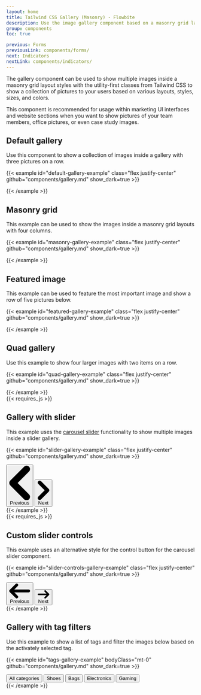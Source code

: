 ```yaml
---
layout: home
title: Tailwind CSS Gallery (Masonry) - Flowbite
description: Use the image gallery component based on a masonry grid layout using flex and grid classes from Tailwind CSS to show multiple pictures based on various styles
group: components
toc: true

previous: Forms
previousLink: components/forms/
next: Indicators
nextLink: components/indicators/
---
```


The gallery component can be used to show multiple images inside a masonry grid layout styles with the utility-first classes from Tailwind CSS to show a collection of pictures to your users based on various layouts, styles, sizes, and colors.

This component is recommended for usage within marketing UI interfaces and website sections when you want to show pictures of your team members, office pictures, or even case study images.

## Default gallery

Use this component to show a collection of images inside a gallery with three pictures on a row.

{{< example id="default-gallery-example" class="flex justify-center" github="components/gallery.md" show_dark=true >}}
<div class="grid grid-cols-2 md:grid-cols-3 gap-4">
    <div>
        <img class="h-auto max-w-full rounded-lg" src="https://flowbite.s3.amazonaws.com/docs/gallery/square/image.jpg" alt="">
    </div>
    <div>
        <img class="h-auto max-w-full rounded-lg" src="https://flowbite.s3.amazonaws.com/docs/gallery/square/image-1.jpg" alt="">
    </div>
    <div>
        <img class="h-auto max-w-full rounded-lg" src="https://flowbite.s3.amazonaws.com/docs/gallery/square/image-2.jpg" alt="">
    </div>
    <div>
        <img class="h-auto max-w-full rounded-lg" src="https://flowbite.s3.amazonaws.com/docs/gallery/square/image-3.jpg" alt="">
    </div>
    <div>
        <img class="h-auto max-w-full rounded-lg" src="https://flowbite.s3.amazonaws.com/docs/gallery/square/image-4.jpg" alt="">
    </div>
    <div>
        <img class="h-auto max-w-full rounded-lg" src="https://flowbite.s3.amazonaws.com/docs/gallery/square/image-5.jpg" alt="">
    </div>
    <div>
        <img class="h-auto max-w-full rounded-lg" src="https://flowbite.s3.amazonaws.com/docs/gallery/square/image-6.jpg" alt="">
    </div>
    <div>
        <img class="h-auto max-w-full rounded-lg" src="https://flowbite.s3.amazonaws.com/docs/gallery/square/image-7.jpg" alt="">
    </div>
    <div>
        <img class="h-auto max-w-full rounded-lg" src="https://flowbite.s3.amazonaws.com/docs/gallery/square/image-8.jpg" alt="">
    </div>
    <div>
        <img class="h-auto max-w-full rounded-lg" src="https://flowbite.s3.amazonaws.com/docs/gallery/square/image-9.jpg" alt="">
    </div>
    <div>
        <img class="h-auto max-w-full rounded-lg" src="https://flowbite.s3.amazonaws.com/docs/gallery/square/image-10.jpg" alt="">
    </div>
    <div>
        <img class="h-auto max-w-full rounded-lg" src="https://flowbite.s3.amazonaws.com/docs/gallery/square/image-11.jpg" alt="">
    </div>
</div>
{{< /example >}}

## Masonry grid

This example can be used to show the images inside a masonry grid layouts with four columns.

{{< example id="masonry-gallery-example" class="flex justify-center" github="components/gallery.md" show_dark=true >}}
<div class="grid grid-cols-2 md:grid-cols-4 gap-4">
    <div class="grid gap-4">
        <div>
            <img class="h-auto max-w-full rounded-lg" src="https://flowbite.s3.amazonaws.com/docs/gallery/masonry/image.jpg" alt="">
        </div>
        <div>
            <img class="h-auto max-w-full rounded-lg" src="https://flowbite.s3.amazonaws.com/docs/gallery/masonry/image-1.jpg" alt="">
        </div>
        <div>
            <img class="h-auto max-w-full rounded-lg" src="https://flowbite.s3.amazonaws.com/docs/gallery/masonry/image-2.jpg" alt="">
        </div>
    </div>
    <div class="grid gap-4">
        <div>
            <img class="h-auto max-w-full rounded-lg" src="https://flowbite.s3.amazonaws.com/docs/gallery/masonry/image-3.jpg" alt="">
        </div>
        <div>
            <img class="h-auto max-w-full rounded-lg" src="https://flowbite.s3.amazonaws.com/docs/gallery/masonry/image-4.jpg" alt="">
        </div>
        <div>
            <img class="h-auto max-w-full rounded-lg" src="https://flowbite.s3.amazonaws.com/docs/gallery/masonry/image-5.jpg" alt="">
        </div>
    </div>
    <div class="grid gap-4">
        <div>
            <img class="h-auto max-w-full rounded-lg" src="https://flowbite.s3.amazonaws.com/docs/gallery/masonry/image-6.jpg" alt="">
        </div>
        <div>
            <img class="h-auto max-w-full rounded-lg" src="https://flowbite.s3.amazonaws.com/docs/gallery/masonry/image-7.jpg" alt="">
        </div>
        <div>
            <img class="h-auto max-w-full rounded-lg" src="https://flowbite.s3.amazonaws.com/docs/gallery/masonry/image-8.jpg" alt="">
        </div>
    </div>
    <div class="grid gap-4">
        <div>
            <img class="h-auto max-w-full rounded-lg" src="https://flowbite.s3.amazonaws.com/docs/gallery/masonry/image-9.jpg" alt="">
        </div>
        <div>
            <img class="h-auto max-w-full rounded-lg" src="https://flowbite.s3.amazonaws.com/docs/gallery/masonry/image-10.jpg" alt="">
        </div>
        <div>
            <img class="h-auto max-w-full rounded-lg" src="https://flowbite.s3.amazonaws.com/docs/gallery/masonry/image-11.jpg" alt="">
        </div>
    </div>
</div>
{{< /example >}}

## Featured image

This example can be used to feature the most important image and show a row of five pictures below.

{{< example id="featured-gallery-example" class="flex justify-center" github="components/gallery.md" show_dark=true >}}
<div class="grid gap-4">
    <div>
        <img class="h-auto max-w-full rounded-lg" src="https://flowbite.s3.amazonaws.com/docs/gallery/featured/image.jpg" alt="">
    </div>
    <div class="grid grid-cols-5 gap-4">
        <div>
            <img class="h-auto max-w-full rounded-lg" src="https://flowbite.s3.amazonaws.com/docs/gallery/square/image-1.jpg" alt="">
        </div>
        <div>
            <img class="h-auto max-w-full rounded-lg" src="https://flowbite.s3.amazonaws.com/docs/gallery/square/image-2.jpg" alt="">
        </div>
        <div>
            <img class="h-auto max-w-full rounded-lg" src="https://flowbite.s3.amazonaws.com/docs/gallery/square/image-3.jpg" alt="">
        </div>
        <div>
            <img class="h-auto max-w-full rounded-lg" src="https://flowbite.s3.amazonaws.com/docs/gallery/square/image-4.jpg" alt="">
        </div>
        <div>
            <img class="h-auto max-w-full rounded-lg" src="https://flowbite.s3.amazonaws.com/docs/gallery/square/image-5.jpg" alt="">
        </div>
    </div>
</div>
{{< /example >}}

## Quad gallery

Use this example to show four larger images with two items on a row.

{{< example id="quad-gallery-example" class="flex justify-center" github="components/gallery.md" show_dark=true >}}
<div class="grid grid-cols-2 gap-2">
        <div>
            <img class="h-auto max-w-full rounded-lg" src="https://flowbite.s3.amazonaws.com/docs/gallery/square/image-1.jpg" alt="">
        </div>
        <div>
            <img class="h-auto max-w-full rounded-lg" src="https://flowbite.s3.amazonaws.com/docs/gallery/square/image-2.jpg" alt="">
        </div>
        <div>
            <img class="h-auto max-w-full rounded-lg" src="https://flowbite.s3.amazonaws.com/docs/gallery/square/image-3.jpg" alt="">
        </div>
        <div>
            <img class="h-auto max-w-full rounded-lg" src="https://flowbite.s3.amazonaws.com/docs/gallery/square/image-4.jpg" alt="">
        </div>
    </div>
{{< /example >}}

<div class="mt-8 -mb-5">
  {{< requires_js >}}
</div>

## Gallery with slider

This example uses the [carousel slider](https://flowbite.com/docs/components/carousel/) functionality to show multiple images inside a slider gallery.

{{< example id="slider-gallery-example" class="flex justify-center" github="components/gallery.md" show_dark=true >}}
<div id="gallery" class="relative w-full" data-carousel="slide">
    <!-- Carousel wrapper -->
    <div class="relative h-56 overflow-hidden rounded-lg md:h-96">
         <!-- Item 1 -->
        <div class="hidden duration-700 ease-in-out" data-carousel-item>
            <img src="https://flowbite.s3.amazonaws.com/docs/gallery/square/image-1.jpg" class="absolute block max-w-full h-auto -translate-x-1/2 -translate-y-1/2 top-1/2 left-1/2" alt="">
        </div>
        <!-- Item 2 -->
        <div class="hidden duration-700 ease-in-out" data-carousel-item="active">
            <img src="https://flowbite.s3.amazonaws.com/docs/gallery/square/image-2.jpg" class="absolute block max-w-full h-auto -translate-x-1/2 -translate-y-1/2 top-1/2 left-1/2" alt="">
        </div>
        <!-- Item 3 -->
        <div class="hidden duration-700 ease-in-out" data-carousel-item>
            <img src="https://flowbite.s3.amazonaws.com/docs/gallery/square/image-3.jpg" class="absolute block max-w-full h-auto -translate-x-1/2 -translate-y-1/2 top-1/2 left-1/2" alt="">
        </div>
        <!-- Item 4 -->
        <div class="hidden duration-700 ease-in-out" data-carousel-item>
            <img src="https://flowbite.s3.amazonaws.com/docs/gallery/square/image-4.jpg" class="absolute block max-w-full h-auto -translate-x-1/2 -translate-y-1/2 top-1/2 left-1/2" alt="">
        </div>
        <!-- Item 5 -->
        <div class="hidden duration-700 ease-in-out" data-carousel-item>
            <img src="https://flowbite.s3.amazonaws.com/docs/gallery/square/image-5.jpg" class="absolute block max-w-full h-auto -translate-x-1/2 -translate-y-1/2 top-1/2 left-1/2" alt="">
        </div>
    </div>
    <!-- Slider controls -->
    <button type="button" class="absolute top-0 left-0 z-30 flex items-center justify-center h-full px-4 cursor-pointer group focus:outline-none" data-carousel-prev>
        <span class="inline-flex items-center justify-center w-10 h-10 rounded-full bg-white/30 dark:bg-gray-800/30 group-hover:bg-white/50 dark:group-hover:bg-gray-800/60 group-focus:ring-4 group-focus:ring-white dark:group-focus:ring-gray-800/70 group-focus:outline-none">
            <svg class="w-4 h-4 text-white dark:text-gray-800" aria-hidden="true" xmlns="http://www.w3.org/2000/svg" fill="none" viewBox="0 0 6 10">
                <path stroke="currentColor" stroke-linecap="round" stroke-linejoin="round" stroke-width="2" d="M5 1 1 5l4 4"/>
            </svg>
            <span class="sr-only">Previous</span>
        </span>
    </button>
    <button type="button" class="absolute top-0 right-0 z-30 flex items-center justify-center h-full px-4 cursor-pointer group focus:outline-none" data-carousel-next>
        <span class="inline-flex items-center justify-center w-10 h-10 rounded-full bg-white/30 dark:bg-gray-800/30 group-hover:bg-white/50 dark:group-hover:bg-gray-800/60 group-focus:ring-4 group-focus:ring-white dark:group-focus:ring-gray-800/70 group-focus:outline-none">
            <svg class="w-4 h-4 text-white dark:text-gray-800" aria-hidden="true" xmlns="http://www.w3.org/2000/svg" fill="none" viewBox="0 0 6 10">
                <path stroke="currentColor" stroke-linecap="round" stroke-linejoin="round" stroke-width="2" d="m1 9 4-4-4-4"/>
            </svg>
            <span class="sr-only">Next</span>
        </span>
    </button>
</div>
{{< /example >}}

<div class="mt-8 -mb-5">
  {{< requires_js >}}
</div>

## Custom slider controls

This example uses an alternative style for the control button for the carousel slider component.

{{< example id="slider-controls-gallery-example" class="flex justify-center" github="components/gallery.md" show_dark=true >}}
<div id="custom-controls-gallery" class="relative w-full" data-carousel="slide">
    <!-- Carousel wrapper -->
    <div class="relative h-56 overflow-hidden rounded-lg md:h-96">
         <!-- Item 1 -->
        <div class="hidden duration-700 ease-in-out" data-carousel-item>
            <img src="https://flowbite.s3.amazonaws.com/docs/gallery/square/image-1.jpg" class="absolute block max-w-full h-auto -translate-x-1/2 -translate-y-1/2 top-1/2 left-1/2" alt="">
        </div>
        <!-- Item 2 -->
        <div class="hidden duration-700 ease-in-out" data-carousel-item="active">
            <img src="https://flowbite.s3.amazonaws.com/docs/gallery/square/image-2.jpg" class="absolute block max-w-full h-auto -translate-x-1/2 -translate-y-1/2 top-1/2 left-1/2" alt="">
        </div>
        <!-- Item 3 -->
        <div class="hidden duration-700 ease-in-out" data-carousel-item>
            <img src="https://flowbite.s3.amazonaws.com/docs/gallery/square/image-3.jpg" class="absolute block max-w-full h-auto -translate-x-1/2 -translate-y-1/2 top-1/2 left-1/2" alt="">
        </div>
        <!-- Item 4 -->
        <div class="hidden duration-700 ease-in-out" data-carousel-item>
            <img src="https://flowbite.s3.amazonaws.com/docs/gallery/square/image-4.jpg" class="absolute block max-w-full h-auto -translate-x-1/2 -translate-y-1/2 top-1/2 left-1/2" alt="">
        </div>
        <!-- Item 5 -->
        <div class="hidden duration-700 ease-in-out" data-carousel-item>
            <img src="https://flowbite.s3.amazonaws.com/docs/gallery/square/image-5.jpg" class="absolute block max-w-full h-auto -translate-x-1/2 -translate-y-1/2 top-1/2 left-1/2" alt="">
        </div>
    </div>
    <div class="flex justify-center items-center pt-4">
        <button type="button" class="flex justify-center items-center mr-4 h-full cursor-pointer group focus:outline-none" data-carousel-prev>
            <span class="text-gray-400 hover:text-gray-900 dark:hover:text-white group-focus:text-gray-900 dark:group-focus:text-white">
                <svg class="w-5 h-5" aria-hidden="true" xmlns="http://www.w3.org/2000/svg" fill="none" viewBox="0 0 14 10">
                    <path stroke="currentColor" stroke-linecap="round" stroke-linejoin="round" stroke-width="2" d="M13 5H1m0 0 4 4M1 5l4-4"/>
                </svg>
                <span class="sr-only">Previous</span>
            </span>
        </button>
        <button type="button" class="flex justify-center items-center h-full cursor-pointer group focus:outline-none" data-carousel-next>
            <span class="text-gray-400 hover:text-gray-900 dark:hover:text-white group-focus:text-gray-900 dark:group-focus:text-white">
                <svg class="w-5 h-5" aria-hidden="true" xmlns="http://www.w3.org/2000/svg" fill="none" viewBox="0 0 14 10">
                    <path stroke="currentColor" stroke-linecap="round" stroke-linejoin="round" stroke-width="2" d="M1 5h12m0 0L9 1m4 4L9 9"/>
                </svg>
                <span class="sr-only">Next</span>
            </span>
        </button>
    </div>
</div>
{{< /example >}}

## Gallery with tag filters

Use this example to show a list of tags and filter the images below based on the activately selected tag.

{{< example id="tags-gallery-example" bodyClass="mt-0" github="components/gallery.md" show_dark=true >}}
<div class="flex items-center justify-center py-4 md:py-8 flex-wrap">
    <button type="button" class="text-blue-700 hover:text-white border border-blue-600 bg-white hover:bg-blue-700 focus:ring-4 focus:outline-none focus:ring-blue-300 rounded-full text-base font-medium px-5 py-2.5 text-center mr-3 mb-3 dark:border-blue-500 dark:text-blue-500 dark:hover:text-white dark:hover:bg-blue-500 dark:bg-gray-900 dark:focus:ring-blue-800">All categories</button>
    <button type="button" class="text-gray-900 border border-white hover:border-gray-200 dark:border-gray-900 dark:bg-gray-900 dark:hover:border-gray-700 bg-white focus:ring-4 focus:outline-none focus:ring-gray-300 rounded-full text-base font-medium px-5 py-2.5 text-center mr-3 mb-3 dark:text-white dark:focus:ring-gray-800">Shoes</button>
    <button type="button" class="text-gray-900 border border-white hover:border-gray-200 dark:border-gray-900 dark:bg-gray-900 dark:hover:border-gray-700 bg-white focus:ring-4 focus:outline-none focus:ring-gray-300 rounded-full text-base font-medium px-5 py-2.5 text-center mr-3 mb-3 dark:text-white dark:focus:ring-gray-800">Bags</button>
    <button type="button" class="text-gray-900 border border-white hover:border-gray-200 dark:border-gray-900 dark:bg-gray-900 dark:hover:border-gray-700 bg-white focus:ring-4 focus:outline-none focus:ring-gray-300 rounded-full text-base font-medium px-5 py-2.5 text-center mr-3 mb-3 dark:text-white dark:focus:ring-gray-800">Electronics</button>
    <button type="button" class="text-gray-900 border border-white hover:border-gray-200 dark:border-gray-900 dark:bg-gray-900 dark:hover:border-gray-700 bg-white focus:ring-4 focus:outline-none focus:ring-gray-300 rounded-full text-base font-medium px-5 py-2.5 text-center mr-3 mb-3 dark:text-white dark:focus:ring-gray-800">Gaming</button>
</div>
<div class="grid grid-cols-2 md:grid-cols-3 gap-4">
    <div>
        <img class="h-auto max-w-full rounded-lg" src="https://flowbite.s3.amazonaws.com/docs/gallery/square/image.jpg" alt="">
    </div>
    <div>
        <img class="h-auto max-w-full rounded-lg" src="https://flowbite.s3.amazonaws.com/docs/gallery/square/image-1.jpg" alt="">
    </div>
    <div>
        <img class="h-auto max-w-full rounded-lg" src="https://flowbite.s3.amazonaws.com/docs/gallery/square/image-2.jpg" alt="">
    </div>
    <div>
        <img class="h-auto max-w-full rounded-lg" src="https://flowbite.s3.amazonaws.com/docs/gallery/square/image-3.jpg" alt="">
    </div>
    <div>
        <img class="h-auto max-w-full rounded-lg" src="https://flowbite.s3.amazonaws.com/docs/gallery/square/image-4.jpg" alt="">
    </div>
    <div>
        <img class="h-auto max-w-full rounded-lg" src="https://flowbite.s3.amazonaws.com/docs/gallery/square/image-5.jpg" alt="">
    </div>
    <div>
        <img class="h-auto max-w-full rounded-lg" src="https://flowbite.s3.amazonaws.com/docs/gallery/square/image-6.jpg" alt="">
    </div>
    <div>
        <img class="h-auto max-w-full rounded-lg" src="https://flowbite.s3.amazonaws.com/docs/gallery/square/image-7.jpg" alt="">
    </div>
    <div>
        <img class="h-auto max-w-full rounded-lg" src="https://flowbite.s3.amazonaws.com/docs/gallery/square/image-8.jpg" alt="">
    </div>
    <div>
        <img class="h-auto max-w-full rounded-lg" src="https://flowbite.s3.amazonaws.com/docs/gallery/square/image-9.jpg" alt="">
    </div>
    <div>
        <img class="h-auto max-w-full rounded-lg" src="https://flowbite.s3.amazonaws.com/docs/gallery/square/image-10.jpg" alt="">
    </div>
    <div>
        <img class="h-auto max-w-full rounded-lg" src="https://flowbite.s3.amazonaws.com/docs/gallery/square/image-11.jpg" alt="">
    </div>
</div>
{{< /example >}}